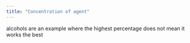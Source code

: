 ```yaml
---
title: "Concentration of agent"
---
```

alcohols are an example where the highest percentage does not mean it works the best

